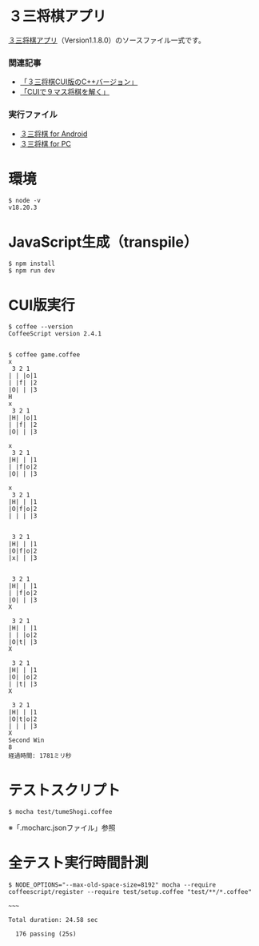 # ３三将棋アプリ

[３三将棋アプリ](https://happyclam.booth.pm/items/6323599)（Version1.1.8.0）のソースファイル一式です。  


### 関連記事
* [「３三将棋CUI版のC++バージョン」](https://happyclam.github.io/software/2025-08-07/OOP)
* [「CUIで９マス将棋を解く」](https://happyclam.github.io/project/2018-06-30/9masushogi_solver)

### 実行ファイル
* [３三将棋 for Android](https://happyclam.booth.pm/items/6323599)
* [３三将棋 for PC](https://happyclam.github.io/shogi33simple/)  

# 環境
```
$ node -v
v18.20.3
```

# JavaScript生成（transpile）
```
$ npm install
$ npm run dev
```

# CUI版実行
```
$ coffee --version
CoffeeScript version 2.4.1


$ coffee game.coffee 
x
 3 2 1
| | |o|1
| |f| |2
|O| | |3
H
x
 3 2 1
|H| |o|1
| |f| |2
|O| | |3

x
 3 2 1
|H| | |1
| |f|o|2
|O| | |3

x
 3 2 1
|H| | |1
|O|f|o|2
| | | |3


 3 2 1
|H| | |1
|O|f|o|2
|x| | |3


 3 2 1
|H| | |1
| |f|o|2
|O| | |3
X

 3 2 1
|H| | |1
| | |o|2
|O|t| |3
X

 3 2 1
|H| | |1
|O| |o|2
| |t| |3
X

 3 2 1
|H| | |1
|O|t|o|2
| | | |3
X
Second Win
8
経過時間: 1781ミリ秒

```

# テストスクリプト
```
$ mocha test/tumeShogi.coffee
```

※「.mocharc.jsonファイル」参照

# 全テスト実行時間計測

```
$ NODE_OPTIONS="--max-old-space-size=8192" mocha --require coffeescript/register --require test/setup.coffee "test/**/*.coffee"

~~~

Total duration: 24.58 sec

  176 passing (25s)

```

